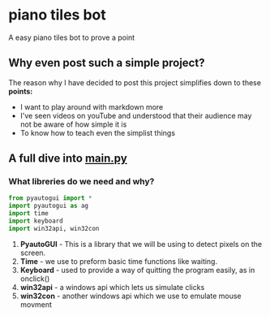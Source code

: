 # piano tiles bot

A easy piano tiles bot to prove a point

## Why even post such a simple project?

The reason why I have decided to post this project simplifies down to these __points:__

* I want to play around with markdown more
* I've seen videos on youTube and understood that their audience may not be aware of how simple it is
* To know how to teach even the simplist things

## A full dive into [main.py](https://github.com/decabitrunner/piano-tiles-bot/blob/main/main.py)

### What libreries do we need and why?

```python
from pyautogui import *
import pyautogui as ag
import time
import keyboard
import win32api, win32con
```

1. __PyautoGUI__ - This is a library that we will be using to detect pixels on the screen.
2. __Time__ - we use to preform basic time functions like waiting.
3. __Keyboard__ - used to provide a way of quitting the program easily, as in onclick()
4. __win32api__ - a windows api which lets us simulate clicks
5. __win32con__ - another windows api which we use to emulate mouse movment


